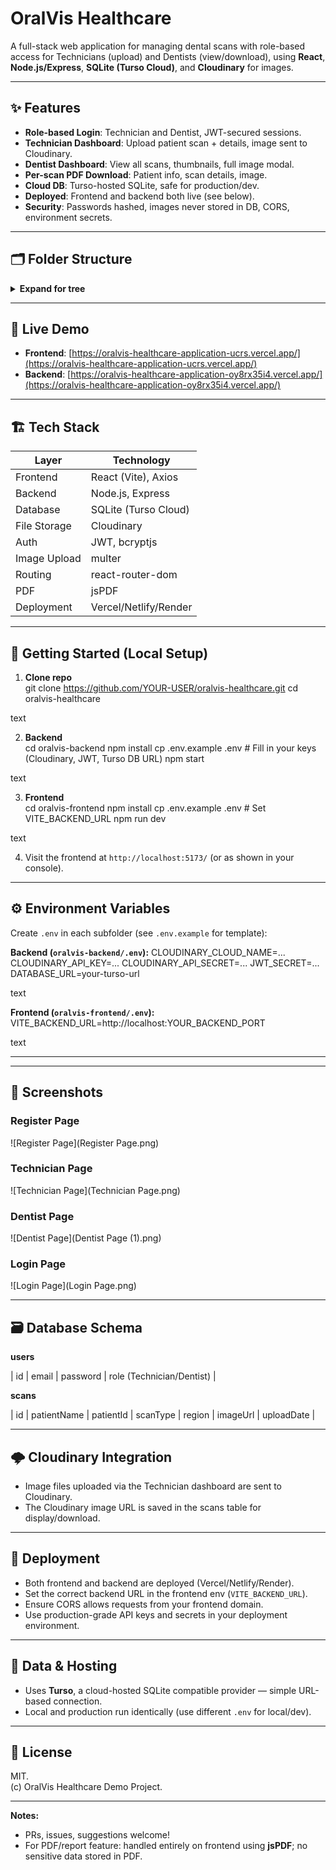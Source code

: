 
# OralVis Healthcare

A full-stack web application for managing dental scans with role-based access for Technicians (upload) and Dentists (view/download), using **React**, **Node.js/Express**, **SQLite (Turso Cloud)**, and **Cloudinary** for images.

---

## ✨ Features

- **Role-based Login**: Technician and Dentist, JWT-secured sessions.
- **Technician Dashboard**: Upload patient scan + details, image sent to Cloudinary.
- **Dentist Dashboard**: View all scans, thumbnails, full image modal.
- **Per-scan PDF Download**: Patient info, scan details, image.
- **Cloud DB**: Turso-hosted SQLite, safe for production/dev.
- **Deployed**: Frontend and backend both live (see below).
- **Security**: Passwords hashed, images never stored in DB, CORS, environment secrets.

---

## 🗂 Folder Structure

<details> 
<summary><b>Expand for tree</b></summary>
 
 ```
 
oralvis-backend
├── config/
├── controllers/
├── middleware/
├── models/
├── node_modules/
├── routes/
├── .env
├── .gitignore
├── index.js
├── package-lock.json
├── package.json
├── vercel.json

oralvis-frontend
├── dist/
├── node_modules/
├── public/
├── src/
├── .gitignore
├── eslint.config.js
├── index.html
├── package-lock.json
├── package.json
├── README.md
├── vercel.json
├── vite.config.js
```
text
</details>

---

## 🔗 Live Demo

- **Frontend**: [https://oralvis-healthcare-application-ucrs.vercel.app/](https://oralvis-healthcare-application-ucrs.vercel.app/)
- **Backend**: [https://oralvis-healthcare-application-oy8rx35i4.vercel.app/](https://oralvis-healthcare-application-oy8rx35i4.vercel.app/)

---

## 🏗️ Tech Stack

| Layer         | Technology            |
| ------------- | --------------------- |
| Frontend      | React (Vite), Axios   |
| Backend       | Node.js, Express      |
| Database      | SQLite (Turso Cloud)  |
| File Storage  | Cloudinary            |
| Auth          | JWT, bcryptjs         |
| Image Upload  | multer                |
| Routing       | react-router-dom      |
| PDF           | jsPDF                 |
| Deployment    | Vercel/Netlify/Render |

---

## 📝 Getting Started (Local Setup)

1. **Clone repo**  
git clone https://github.com/YOUR-USER/oralvis-healthcare.git
cd oralvis-healthcare

text

2. **Backend**  
cd oralvis-backend
npm install
cp .env.example .env # Fill in your keys (Cloudinary, JWT, Turso DB URL)
npm start

text

3. **Frontend**  
cd oralvis-frontend
npm install
cp .env.example .env # Set VITE_BACKEND_URL
npm run dev

text

4. Visit the frontend at `http://localhost:5173/` (or as shown in your console).

---

## ⚙️ Environment Variables

Create `.env` in each subfolder (see `.env.example` for template):

**Backend (`oralvis-backend/.env`):**
CLOUDINARY_CLOUD_NAME=...
CLOUDINARY_API_KEY=...
CLOUDINARY_API_SECRET=...
JWT_SECRET=...
DATABASE_URL=your-turso-url

text

**Frontend (`oralvis-frontend/.env`):**
VITE_BACKEND_URL=http://localhost:YOUR_BACKEND_PORT

text

---
---

## 📸 Screenshots

### Register Page
![Register Page](Register Page.png)

### Technician Page
![Technician Page](Technician Page.png)

### Dentist Page
![Dentist Page](Dentist Page (1).png)

### Login Page
![Login Page](Login Page.png)

---

## 🗃️ Database Schema

**users**

| id | email | password | role (Technician/Dentist) |

**scans**

| id | patientName | patientId | scanType | region | imageUrl | uploadDate |

---

## 🌩️ Cloudinary Integration

- Image files uploaded via the Technician dashboard are sent to Cloudinary.
- The Cloudinary image URL is saved in the scans table for display/download.

---

## 🚀 Deployment

- Both frontend and backend are deployed (Vercel/Netlify/Render).
- Set the correct backend URL in the frontend env (`VITE_BACKEND_URL`).
- Ensure CORS allows requests from your frontend domain.
- Use production-grade API keys and secrets in your deployment environment.

---

## 💾 Data & Hosting

- Uses **Turso**, a cloud-hosted SQLite compatible provider — simple URL-based connection.
- Local and production run identically (use different `.env` for local/dev).

---

## 🧾 License

MIT.  
(c) OralVis Healthcare Demo Project.

---

**Notes:**  
- PRs, issues, suggestions welcome!  
- For PDF/report feature: handled entirely on frontend using **jsPDF**; no sensitive data stored in PDF.
